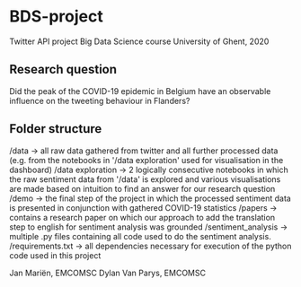 # BDS-project
 Twitter API project Big Data Science course University of Ghent, 2020

## Research question
 Did the peak of the COVID-19 epidemic in Belgium have an observable influence on the tweeting behaviour in Flanders?
## Folder structure
 /data 			-> all raw data gathered from twitter and all further processed data (e.g. from the notebooks in '/data exploration' used for visualisation in the dashboard)
 /data exploration 	-> 2 logically consecutive notebooks in which the raw sentiment data from '/data' is explored and various visualisations are made based on intuition to find an answer for our research question
 /demo 			-> the final step of the project in which the processed sentiment data is presented in conjunction with gathered COVID-19 statistics
 /papers 		-> contains a research paper on which our approach to add the translation step to english for sentiment analysis was grounded
 /sentiment_analysis	-> multiple .py files containing all code used to do the sentiment analysis. 
 /requirements.txt 	-> all dependencies necessary for execution of the python code used in this project

Jan Mariën, EMCOMSC 
Dylan Van Parys, EMCOMSC
